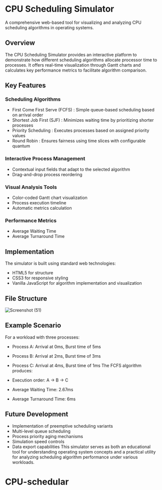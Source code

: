 
# CPU Scheduling Simulator
A comprehensive web-based tool for visualizing and analyzing CPU scheduling algorithms in operating systems.

## Overview
The CPU Scheduling Simulator provides an interactive platform to demonstrate how different scheduling algorithms allocate processor time to processes. It offers real-time visualization through Gantt charts and calculates key performance metrics to facilitate algorithm comparison.

## Key Features
### Scheduling Algorithms
- First Come First Serve (FCFS) : Simple queue-based scheduling based on arrival order
- Shortest Job First (SJF) : Minimizes waiting time by prioritizing shorter processes
- Priority Scheduling : Executes processes based on assigned priority values
- Round Robin : Ensures fairness using time slices with configurable quantum
### Interactive Process Management

- Contextual input fields that adapt to the selected algorithm
- Drag-and-drop process reordering
### Visual Analysis Tools
- Color-coded Gantt chart visualization
- Process execution timeline
- Automatic metrics calculation
### Performance Metrics
- Average Waiting Time
- Average Turnaround Time
## Implementation
The simulator is built using standard web technologies:

- HTML5 for structure
- CSS3 for responsive styling
- Vanilla JavaScript for algorithm implementation and visualization

## File Structure


![Screenshot (51)](https://github.com/user-attachments/assets/f3db1788-8671-4707-be5e-6e1f74e6348d)

  

## Example Scenario
For a workload with three processes:

- Process A: Arrival at 0ms, Burst time of 5ms
- Process B: Arrival at 2ms, Burst time of 3ms
- Process C: Arrival at 4ms, Burst time of 1ms
The FCFS algorithm produces:

- Execution order: A → B → C
- Average Waiting Time: 2.67ms
- Average Turnaround Time: 6ms
## Future Development
- Implementation of preemptive scheduling variants
- Multi-level queue scheduling
- Process priority aging mechanisms
- Simulation speed controls
- Data export capabilities
This simulator serves as both an educational tool for understanding operating system concepts and a practical utility for analyzing scheduling algorithm performance under various workloads.

# CPU-schedular

